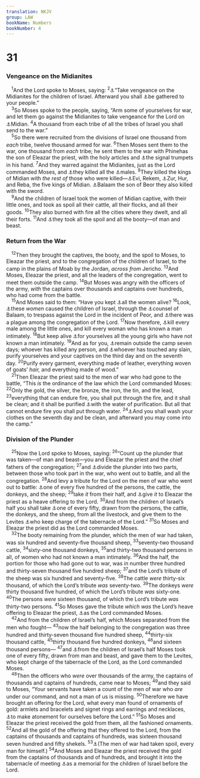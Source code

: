 ```yaml
---
translation: NKJV
group: LAW
bookName: Numbers 
bookNumber: 4
---
```


<div class="title"><h1>31</h1><h3>Vengeance on the Midianites</h3></div>
<span class="verse dan_31_1"> <sup>1</sup>And the Lord spoke to Moses, saying: </span>
<span class="verse dan_31_2"><sup>2</sup><a data-toggle="tooltip" data-placement="bottom" title="Num. 25:17">⚓</a>“Take vengeance on the Midianites for the children of Israel. Afterward you shall <a data-toggle="tooltip" data-placement="bottom" title="Num. 27:12, 13">⚓</a>be gathered to your people.”<br/></span>
<span class="verse dan_31_3"> <sup>3</sup>So Moses spoke to the people, saying, “Arm some of yourselves for war, and let them go against the Midianites to take vengeance for the Lord on <a data-toggle="tooltip" data-placement="bottom" title="Josh. 13:21">⚓</a>Midian. </span>
<span class="verse dan_31_4"><sup>4</sup>A thousand from each tribe of all the tribes of Israel you shall send to the war.”<br/></span>
<span class="verse dan_31_5"> <sup>5</sup>So there were recruited from the divisions of Israel one thousand from <i>each</i> tribe, twelve thousand armed for war. </span>
<span class="verse dan_31_6"><sup>6</sup>Then Moses sent them to the war, one thousand from <i>each</i> tribe; he sent them to the war with Phinehas the son of Eleazar the priest, with the holy articles and <a data-toggle="tooltip" data-placement="bottom" title="Num. 10:9">⚓</a>the signal trumpets in his hand. </span>
<span class="verse dan_31_7"><sup>7</sup>And they warred against the Midianites, just as the Lord commanded Moses, and <a data-toggle="tooltip" data-placement="bottom" title="Deut. 20:13; Judg. 21:11; 1 Sam. 27:9; 1 Kin. 11:15, 16">⚓</a>they killed all the <a data-toggle="tooltip" data-placement="bottom" title="Gen. 34:25">⚓</a>males. </span>
<span class="verse dan_31_8"><sup>8</sup>They killed the kings of Midian with <i>the</i> <i>rest</i> <i>of</i> those who were killed—<a data-toggle="tooltip" data-placement="bottom" title="Josh. 13:21">⚓</a>Evi, Rekem, <a data-toggle="tooltip" data-placement="bottom" title="Num. 25:15">⚓</a>Zur, Hur, and Reba, the five kings of Midian. <a data-toggle="tooltip" data-placement="bottom" title="Num. 31:16; Josh. 13:22">⚓</a>Balaam the son of Beor they also killed with the sword.<br/></span>
<span class="verse dan_31_9"> <sup>9</sup>And the children of Israel took the women of Midian captive, with their little ones, and took as spoil all their cattle, all their flocks, and all their goods. </span>
<span class="verse dan_31_10"><sup>10</sup>They also burned with fire all the cities where they dwelt, and all their forts. </span>
<span class="verse dan_31_11"><sup>11</sup>And <a data-toggle="tooltip" data-placement="bottom" title="Deut. 20:14">⚓</a>they took all the spoil and all the booty—of man and beast.<br/></span>
<div class="title"><h3>Return from the War</h3></div>
<span class="verse dan_31_12"> <sup>12</sup>Then they brought the captives, the booty, and the spoil to Moses, to Eleazar the priest, and to the congregation of the children of Israel, to the camp in the plains of Moab by the Jordan, <i>across</i> <i>from</i> Jericho. </span>
<span class="verse dan_31_13"><sup>13</sup>And Moses, Eleazar the priest, and all the leaders of the congregation, went to meet them outside the camp. </span>
<span class="verse dan_31_14"><sup>14</sup>But Moses was angry with the officers of the army, <i>with</i> the captains over thousands and captains over hundreds, who had come from the battle.<br/></span>
<span class="verse dan_31_15"> <sup>15</sup>And Moses said to them: “Have you kept <a data-toggle="tooltip" data-placement="bottom" title="Deut. 20:14">⚓</a>all the women alive? </span>
<span class="verse dan_31_16"><sup>16</sup>Look, <a data-toggle="tooltip" data-placement="bottom" title="Num. 25:2">⚓</a>these <i>women</i> caused the children of Israel, through the <a data-toggle="tooltip" data-placement="bottom" title="Num. 24:14; 2 Pet. 2:15; Rev. 2:14">⚓</a>counsel of Balaam, to trespass against the Lord in the incident of Peor, and <a data-toggle="tooltip" data-placement="bottom" title="Num. 25:9">⚓</a>there was a plague among the congregation of the Lord. </span>
<span class="verse dan_31_17"><sup>17</sup>Now therefore, <a data-toggle="tooltip" data-placement="bottom" title="Deut. 7:2; 20:16–18; Judg. 21:11">⚓</a>kill every male among the little ones, and kill every woman who has known a man intimately. </span>
<span class="verse dan_31_18"><sup>18</sup>But keep alive <a data-toggle="tooltip" data-placement="bottom" title="Deut. 21:10–14">⚓</a>for yourselves all the young girls who have not known a man intimately. </span>
<span class="verse dan_31_19"><sup>19</sup>And as for you, <a data-toggle="tooltip" data-placement="bottom" title="Num. 5:2">⚓</a>remain outside the camp seven days; whoever has killed any person, and <a data-toggle="tooltip" data-placement="bottom" title="Num. 19:11–22">⚓</a>whoever has touched any slain, purify yourselves and your captives on the third day and on the seventh day. </span>
<span class="verse dan_31_20"><sup>20</sup>Purify every garment, everything made of leather, everything woven of goats’ <i>hair,</i> and everything made of wood.”<br/></span>
<span class="verse dan_31_21"> <sup>21</sup>Then Eleazar the priest said to the men of war who had gone to the battle, “This <i>is</i> the ordinance of the law which the Lord commanded Moses: </span>
<span class="verse dan_31_22"><sup>22</sup>Only the gold, the silver, the bronze, the iron, the tin, and the lead, </span>
<span class="verse dan_31_23"><sup>23</sup>everything that can endure fire, you shall put through the fire, and it shall be clean; and it shall be purified <a data-toggle="tooltip" data-placement="bottom" title="Num. 19:9, 17">⚓</a>with the water of purification. But all that cannot endure fire you shall put through water. </span>
<span class="verse dan_31_24"><sup>24</sup><a data-toggle="tooltip" data-placement="bottom" title="Lev. 11:25">⚓</a>And you shall wash your clothes on the seventh day and be clean, and afterward you may come into the camp.”<br/></span>
<div class="title"><h3>Division of the Plunder</h3></div>
<span class="verse dan_31_25"> <sup>25</sup>Now the Lord spoke to Moses, saying: </span>
<span class="verse dan_31_26"><sup>26</sup>“Count up the plunder that was taken—of man and beast—you and Eleazar the priest and the chief fathers of the congregation; </span>
<span class="verse dan_31_27"><sup>27</sup>and <a data-toggle="tooltip" data-placement="bottom" title="Josh. 22:8; 1 Sam. 30:24">⚓</a>divide the plunder into two parts, between those who took part in the war, who went out to battle, and all the congregation. </span>
<span class="verse dan_31_28"><sup>28</sup>And levy a tribute for the Lord on the men of war who went out to battle: <a data-toggle="tooltip" data-placement="bottom" title="Num. 31:30, 47">⚓</a>one of every five hundred of the persons, the cattle, the donkeys, and the sheep; </span>
<span class="verse dan_31_29"><sup>29</sup>take <i>it</i> from their half, and <a data-toggle="tooltip" data-placement="bottom" title="Deut. 18:1–5">⚓</a>give <i>it</i> to Eleazar the priest as a heave offering to the Lord. </span>
<span class="verse dan_31_30"><sup>30</sup>And from the children of Israel’s half you shall take <a data-toggle="tooltip" data-placement="bottom" title="Num. 31:42–47">⚓</a>one of every fifty, drawn from the persons, the cattle, the donkeys, and the sheep, from all the livestock, and give them to the Levites <a data-toggle="tooltip" data-placement="bottom" title="Num. 3:7, 8, 25, 31, 36; 18:3, 4">⚓</a>who keep charge of the tabernacle of the Lord.” </span>
<span class="verse dan_31_31"><sup>31</sup>So Moses and Eleazar the priest did as the Lord commanded Moses.<br/></span>
<span class="verse dan_31_32"> <sup>32</sup>The booty remaining from the plunder, which the men of war had taken, was six hundred and seventy-five thousand sheep, </span>
<span class="verse dan_31_33"><sup>33</sup>seventy-two thousand cattle, </span>
<span class="verse dan_31_34"><sup>34</sup>sixty-one thousand donkeys, </span>
<span class="verse dan_31_35"><sup>35</sup>and thirty-two thousand persons in all, of women who had not known a man intimately. </span>
<span class="verse dan_31_36"><sup>36</sup>And the half, the portion for those who had gone out to war, was in number three hundred and thirty-seven thousand five hundred sheep; </span>
<span class="verse dan_31_37"><sup>37</sup>and the Lord’s tribute of the sheep was six hundred and seventy-five. </span>
<span class="verse dan_31_38"><sup>38</sup>The cattle <i>were</i> thirty-six thousand, of which the Lord’s tribute <i>was</i> seventy-two. </span>
<span class="verse dan_31_39"><sup>39</sup>The donkeys <i>were</i> thirty thousand five hundred, of which the Lord’s tribute <i>was</i> sixty-one. </span>
<span class="verse dan_31_40"><sup>40</sup>The persons <i>were</i> sixteen thousand, of which the Lord’s tribute <i>was</i> thirty-two persons. </span>
<span class="verse dan_31_41"><sup>41</sup>So Moses gave the tribute <i>which</i> <i>was</i> the Lord’s heave offering to Eleazar the priest, <a data-toggle="tooltip" data-placement="bottom" title="Num. 5:9, 10; 18:8, 19">⚓</a>as the Lord commanded Moses.<br/></span>
<span class="verse dan_31_42"> <sup>42</sup>And from the children of Israel’s half, which Moses separated from the men who fought— </span>
<span class="verse dan_31_43"><sup>43</sup>now the half belonging to the congregation was three hundred and thirty-seven thousand five hundred sheep, </span>
<span class="verse dan_31_44"><sup>44</sup>thirty-six thousand cattle, </span>
<span class="verse dan_31_45"><sup>45</sup>thirty thousand five hundred donkeys, </span>
<span class="verse dan_31_46"><sup>46</sup>and sixteen thousand persons— </span>
<span class="verse dan_31_47"><sup>47</sup>and <a data-toggle="tooltip" data-placement="bottom" title="Num. 31:30">⚓</a>from the children of Israel’s half Moses took one of every fifty, drawn from man and beast, and gave them to the Levites, who kept charge of the tabernacle of the Lord, as the Lord commanded Moses.<br/></span>
<span class="verse dan_31_48"> <sup>48</sup>Then the officers who <i>were</i> over thousands of the army, the captains of thousands and captains of hundreds, came near to Moses; </span>
<span class="verse dan_31_49"><sup>49</sup>and they said to Moses, “Your servants have taken a count of the men of war who <i>are</i> under our command, and not a man of us is missing. </span>
<span class="verse dan_31_50"><sup>50</sup>Therefore we have brought an offering for the Lord, what every man found of ornaments of gold: armlets and bracelets and signet rings and earrings and necklaces, <a data-toggle="tooltip" data-placement="bottom" title="Ex. 30:12–16">⚓</a>to make atonement for ourselves before the Lord.” </span>
<span class="verse dan_31_51"><sup>51</sup>So Moses and Eleazar the priest received the gold from them, all the fashioned ornaments. </span>
<span class="verse dan_31_52"><sup>52</sup>And all the gold of the offering that they offered to the Lord, from the captains of thousands and captains of hundreds, was sixteen thousand seven hundred and fifty shekels. </span>
<span class="verse dan_31_53"><sup>53</sup><a data-toggle="tooltip" data-placement="bottom" title="Num. 31:32; Deut. 20:14">⚓</a>(The men of war had taken spoil, every man for himself.) </span>
<span class="verse dan_31_54"><sup>54</sup>And Moses and Eleazar the priest received the gold from the captains of thousands and of hundreds, and brought it into the tabernacle of meeting <a data-toggle="tooltip" data-placement="bottom" title="Ex. 30:16">⚓</a>as a memorial for the children of Israel before the Lord.<br/></span>
